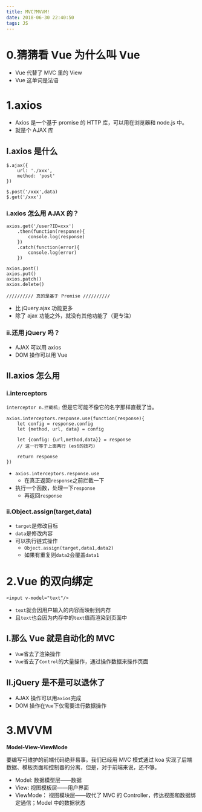 ```yaml
---
title: MVC?MVVM!
date: 2018-06-30 22:40:50
tags: JS
---
```


# 0.猜猜看 Vue 为什么叫 Vue

-   Vue 代替了 MVC 里的 View
-   Vue 这单词是法语

# 1.axios

-   Axios 是一个基于 promise 的 HTTP 库，可以用在浏览器和 node.js 中。
-   就是个 AJAX 库

## I.axios 是什么

```
$.ajax({
    url: './xxx',
    method: 'post'
})

$.post('/xxx',data)
$.get('/xxx')
```

### i.axios 怎么用 AJAX 的？

```
axios.get('/user?ID=xxx')
    .then(function(response){
        console.log(response)
    })
    .catch(function(error){
        console.log(error)
    })

axios.post()
axios.put()
axios.patch()
axios.delete()

////////// 真的是基于 Promise //////////
```

-   比 jQuery.ajax 功能更多
-   除了 ajax 功能之外，就没有其他功能了（更专注）

### ii.还用 jQuery 吗？

-   AJAX 可以用 axios
-   DOM 操作可以用 Vue

## II.axios 怎么用

### i.interceptors

`interceptor n.拦截机;`
但是它可能不像它的名字那样直截了当。

```
axios.interceptors.response.use(function(response){
    let config = response.config
    let {method, url, data} = config

    let {config: {url,method,data}} = response
    // 这一行等于上面两行 (es6的技巧)

    return response
})
```

-   `axios.interceptors.response.use`
    -   在真正返回`response`之前拦截一下
-   执行一个函数，处理一下`response`
    -   再返回`response`

### ii.Object.assign(target,data)

-   `target`是修改目标
-   `data`是修改内容
-   可以执行链式操作
    -   `Object.assign(target,data1,data2)`
    -   如果有重复则`data2`会覆盖`data1`

# 2.Vue 的双向绑定

`<input v-model="text"/>`

-   `text`就会因用户输入的内容而映射到内存
-   且`text`也会因为内存中的`text`值而渲染到页面中

## I.那么 Vue 就是自动化的 MVC

-   `Vue`省去了渲染操作
-   `Vue`省去了`Control`的大量操作，通过操作数据来操作页面

## II.jQuery 是不是可以退休了

-   AJAX 操作可以用`axios`完成
-   DOM 操作在`Vue`下仅需要进行数据操作

# 3.MVVM

**Model-View-ViewMode**

要编写可维护的前端代码绝非易事。我们已经用 MVC 模式通过 koa 实现了后端数据、模板页面和控制器的分离，但是，对于前端来说，还不够。

-   Model: 数据模型层——数据
-   View: 视图模板层——用户界面
-   ViewMode： 视图模块层——取代了 MVC 的 Controller，传达视图和数据绑定通信；Model 中的数据状态
